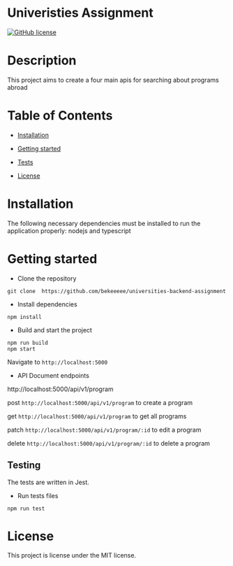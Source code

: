 # Univeristies Assignment

[![GitHub license](https://img.shields.io/badge/license-MIT-blue.svg)](https://github.com/bekeeeee/universities-backend-assignment)

# Description

This project aims to create a four main apis for searching about programs abroad

# Table of Contents

- [Installation](#installation)

- [Getting started](#gettinStarted)

- [Tests](#tests)

- [License](#license)

# Installation

The following necessary dependencies must be installed to run the application properly: nodejs and typescript

# Getting started

- Clone the repository

```
git clone  https://github.com/bekeeeee/universities-backend-assignment
```

- Install dependencies

```
npm install
```

- Build and start the project

```
npm run build
npm start
```

Navigate to `http://localhost:5000`

- API Document endpoints

http://localhost:5000/api/v1/program

post `http://localhost:5000/api/v1/program` to create a program

get `http://localhost:5000/api/v1/program` to get all programs

patch `http://localhost:5000/api/v1/program/:id` to edit a program

delete `http://localhost:5000/api/v1/program/:id` to delete a program

## Testing

The tests are written in Jest.

- Run tests files

```
npm run test

```

# License

This project is license under the MIT license.

